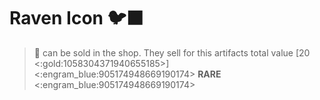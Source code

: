 # Raven Icon 🐦‍⬛
> 📜 can be sold in the shop. They sell for this artifacts total value [20 <:gold:1058304371940655185>]
<:engram_blue:905174948669190174> __RARE__ <:engram_blue:905174948669190174>

